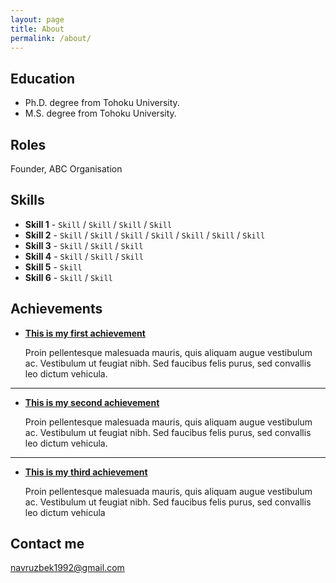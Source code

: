 ```yaml
---
layout: page
title: About
permalink: /about/
---
```



## Education

* Ph.D. degree from Tohoku University.
* M.S. degree from Tohoku University.

## Roles

Founder, ABC Organisation

## Skills

* **Skill 1** - `Skill` / `Skill` / `Skill` / `Skill`
* **Skill 2** - `Skill` / `Skill` / `Skill` / `Skill` / `Skill` / `Skill` / `Skill`
* **Skill 3** - `Skill` / `Skill` / `Skill`
* **Skill 4** - `Skill` / `Skill` / `Skill` 
* **Skill 5** - `Skill`
* **Skill 6** - `Skill` / `Skill` 
    
    
## Achievements


* [**This is my first achievement**](#) 
   
   Proin pellentesque malesuada mauris, quis aliquam augue vestibulum ac. Vestibulum ut feugiat nibh. Sed faucibus felis purus, sed convallis leo dictum vehicula.

***

* [**This is my second achievement**](#) 

    Proin pellentesque malesuada mauris, quis aliquam augue vestibulum ac. Vestibulum ut feugiat nibh. Sed faucibus felis purus, sed convallis leo dictum vehicula.

***

* [**This is my third achievement**](#) 

   Proin pellentesque malesuada mauris, quis aliquam augue vestibulum ac. Vestibulum ut feugiat nibh. Sed faucibus felis purus, sed convallis leo dictum vehicula


## Contact me

[navruzbek1992@gmail.com](mailto:navruzbek1992@gmail.com)

